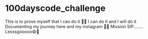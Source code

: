 # 100dayscode_challenge
This is to prove myself that I can do it 🎯💪
I can do it and I will do it
Documenting my journey here and my instagram 📝📒
Mission SIP........ Lesssgooooo😄🎯